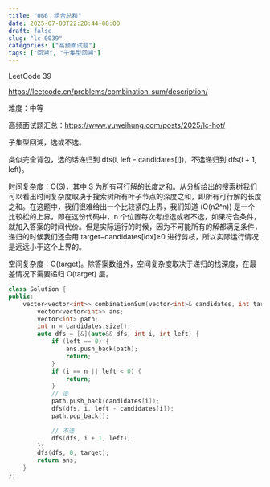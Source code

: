 ```yaml
---
title: "066：组合总和"
date: 2025-07-03T22:20:44+08:00
draft: false
slug: "lc-0039"
categories: ["高频面试题"]
tags: ["回溯", "子集型回溯"]
---
```


LeetCode 39

https://leetcode.cn/problems/combination-sum/description/

难度：中等

高频面试题汇总：https://www.yuweihung.com/posts/2025/lc-hot/

子集型回溯，选或不选。

类似完全背包，选的话递归到 dfs(i, left - candidates[i])，不选递归到 dfs(i + 1, left)。

时间复杂度：O(S)，其中 S 为所有可行解的长度之和。从分析给出的搜索树我们可以看出时间复杂度取决于搜索树所有叶子节点的深度之和，即所有可行解的长度之和。在这题中，我们很难给出一个比较紧的上界，我们知道 \(O(n2^n)\) 是一个比较松的上界，即在这份代码中，n 个位置每次考虑选或者不选，如果符合条件，就加入答案的时间代价。但是实际运行的时候，因为不可能所有的解都满足条件，递归的时候我们还会用 target−candidates[idx]≥0 进行剪枝，所以实际运行情况是远远小于这个上界的。

空间复杂度：O(target)。除答案数组外，空间复杂度取决于递归的栈深度，在最差情况下需要递归 O(target) 层。

<!--more-->

```cpp
class Solution {
public:
    vector<vector<int>> combinationSum(vector<int>& candidates, int target) {
        vector<vector<int>> ans;
        vector<int> path;
        int n = candidates.size();
        auto dfs = [&](auto&& dfs, int i, int left) {
            if (left == 0) {
                ans.push_back(path);
                return;
            }
            if (i == n || left < 0) {
                return;
            }
            // 选
            path.push_back(candidates[i]);
            dfs(dfs, i, left - candidates[i]);
            path.pop_back();

            // 不选
            dfs(dfs, i + 1, left);
        };
        dfs(dfs, 0, target);
        return ans;
    }
};
```
